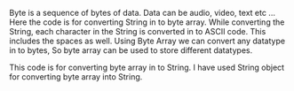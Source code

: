 Byte is a sequence of bytes of data. 
Data can be audio, video, text etc ... Here the code is for converting String in to byte array. 
While converting the String, each character in the String is converted in to ASCII code. 
This includes the spaces as well. Using Byte Array we can convert any datatype in to bytes, So byte array can be used to store different datatypes.

This code is for converting byte array in to String.
I have used String object for converting byte array into String.
